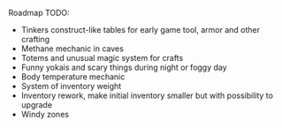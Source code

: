 Roadmap TODO:
- Tinkers construct-like tables for early game tool, armor and other crafting
- Methane mechanic in caves
- Totems and unusual magic system for crafts
- Funny yokais and scary things during night or foggy day
- Body temperature mechanic
- System of inventory weight
- Inventory rework, make initial inventory smaller but with possibility to upgrade
- Windy zones